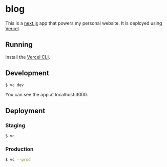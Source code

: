 # blog

This is a [next.js](https://github.com/zeit/next.js) app that powers my personal website.
It is deployed using [Vercel](https://vercel.com/).

## Running
Install the [Vercel CLI](https://vercel.com/download).

## Development

```sh
$ vc dev
```

You can see the app at localhost:3000.

## Deployment 

### Staging
```sh
$ vc
```

### Production

```sh
$ vc --prod
```
